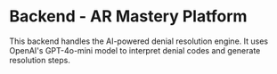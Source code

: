 # Backend - AR Mastery Platform

This backend handles the AI-powered denial resolution engine.
It uses OpenAI's GPT-4o-mini model to interpret denial codes and generate resolution steps.
